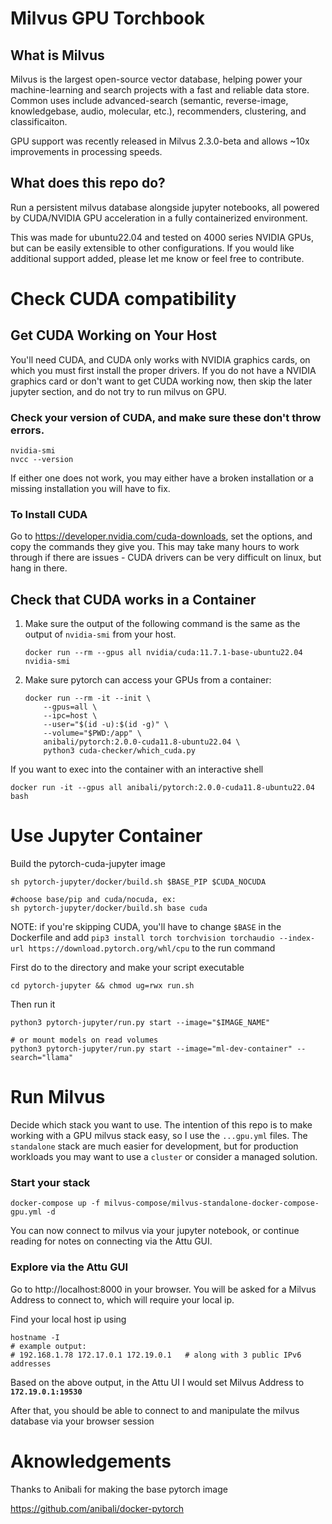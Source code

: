 # Milvus GPU Torchbook
## What is Milvus
Milvus is the largest open-source vector database, helping power your machine-learning and search projects with a fast and reliable data store. Common uses include advanced-search (semantic, reverse-image, knowledgebase, audio, molecular, etc.), recommenders, clustering, and classificaiton.

GPU support was recently released in Milvus 2.3.0-beta and allows ~10x improvements in processing speeds.

## What does this repo do?
Run a persistent milvus database alongside jupyter notebooks, all powered by CUDA/NVIDIA GPU acceleration in a fully containerized environment. 

This was made for ubuntu22.04 and tested on 4000 series NVIDIA GPUs, but can be easily extensible to other configurations. If you would like additional support added, please let me know or feel free to contribute.

# Check CUDA compatibility

## Get CUDA Working on Your Host
You'll need CUDA, and CUDA only works with NVIDIA graphics cards, on which you must first install the proper drivers. If you do not have a NVIDIA graphics card or don't want to get CUDA working now, then skip the later jupyter section, and do not try to run milvus on GPU.

### <b>Check your version of CUDA</b>, and make sure these don't throw errors.
```
nvidia-smi
nvcc --version
````

If either one does not work, you may either have a broken installation or a missing installation you will have to fix.

### <b>To Install CUDA</b> 

Go to https://developer.nvidia.com/cuda-downloads, set the options, and copy the commands they give you. This may take many hours to work through if there are issues - CUDA drivers can be very difficult on linux, but hang in there.

## Check that CUDA works in a Container
1. Make sure the output of the following command is the same as the output of `nvidia-smi` from your host.

    `docker run --rm --gpus all nvidia/cuda:11.7.1-base-ubuntu22.04 nvidia-smi`



2. Make sure pytorch can access your GPUs from a container:
    ```
    docker run --rm -it --init \
        --gpus=all \
        --ipc=host \
        --user="$(id -u):$(id -g)" \
        --volume="$PWD:/app" \
        anibali/pytorch:2.0.0-cuda11.8-ubuntu22.04 \
        python3 cuda-checker/which_cuda.py
    ```


If you want to exec into the container with an interactive shell

```
docker run -it --gpus all anibali/pytorch:2.0.0-cuda11.8-ubuntu22.04 bash
```

# Use Jupyter Container
Build the pytorch-cuda-jupyter image
```
sh pytorch-jupyter/docker/build.sh $BASE_PIP $CUDA_NOCUDA

#choose base/pip and cuda/nocuda, ex:
sh pytorch-jupyter/docker/build.sh base cuda
```

NOTE: if you're skipping CUDA, you'll have to change `$BASE` in the Dockerfile and add `pip3 install torch torchvision torchaudio --index-url https://download.pytorch.org/whl/cpu` to the run command

First do to the directory and make your script executable
```
cd pytorch-jupyter && chmod ug=rwx run.sh
```
Then run it
```
python3 pytorch-jupyter/run.py start --image="$IMAGE_NAME"

# or mount models on read volumes
python3 pytorch-jupyter/run.py start --image="ml-dev-container" --search="llama"

```

# Run Milvus
Decide which stack you want to use. The intention of this repo is to make working with a GPU milvus stack easy, so I use the `...gpu.yml` files. The `standalone` stack are much easier for development, but for production workloads you may want to use a `cluster` or consider a managed solution.

### Start your stack

```
docker-compose up -f milvus-compose/milvus-standalone-docker-compose-gpu.yml -d
```

You can now connect to milvus via your jupyter notebook, or continue reading for notes on connecting via the Attu GUI.

### Explore via the Attu GUI

Go to http://localhost:8000 in your browser. You will be asked for a Milvus Address to connect to, which will require your local ip.

Find your local host ip using
```
hostname -I
# example output:
# 192.168.1.78 172.17.0.1 172.19.0.1   # along with 3 public IPv6 addresses
```

Based on the above output, in the Attu UI I would set Milvus Address to <b>`172.19.0.1:19530`</b>

After that, you should be able to connect to and manipulate the milvus database via your browser session

# Aknowledgements
Thanks to Anibali for making the base pytorch image

https://github.com/anibali/docker-pytorch